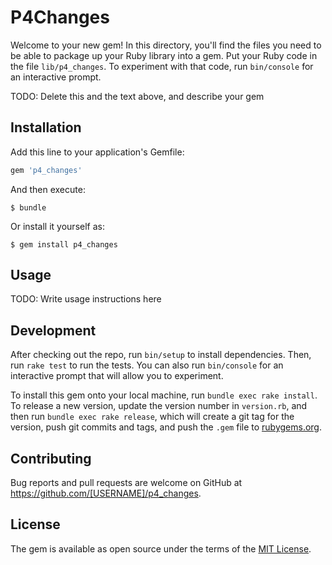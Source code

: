 # P4Changes

Welcome to your new gem! In this directory, you'll find the files you need to be able to package up your Ruby library into a gem. Put your Ruby code in the file `lib/p4_changes`. To experiment with that code, run `bin/console` for an interactive prompt.

TODO: Delete this and the text above, and describe your gem

## Installation

Add this line to your application's Gemfile:

```ruby
gem 'p4_changes'
```

And then execute:

    $ bundle

Or install it yourself as:

    $ gem install p4_changes

## Usage

TODO: Write usage instructions here

## Development

After checking out the repo, run `bin/setup` to install dependencies. Then, run `rake test` to run the tests. You can also run `bin/console` for an interactive prompt that will allow you to experiment.

To install this gem onto your local machine, run `bundle exec rake install`. To release a new version, update the version number in `version.rb`, and then run `bundle exec rake release`, which will create a git tag for the version, push git commits and tags, and push the `.gem` file to [rubygems.org](https://rubygems.org).

## Contributing

Bug reports and pull requests are welcome on GitHub at https://github.com/[USERNAME]/p4_changes.

## License

The gem is available as open source under the terms of the [MIT License](http://opensource.org/licenses/MIT).

